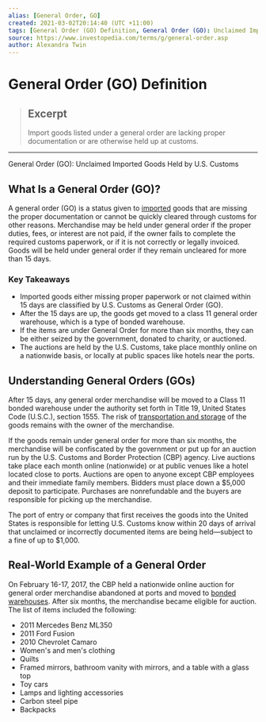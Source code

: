 ```yaml
---
alias: [General Order, GO]
created: 2021-03-02T20:14:40 (UTC +11:00)
tags: [General Order (GO) Definition, General Order (GO): Unclaimed Imported Goods Held by U.S. Customs]
source: https://www.investopedia.com/terms/g/general-order.asp
author: Alexandra Twin
---
```


# General Order (GO) Definition

> ## Excerpt
> Import goods listed under a general order are lacking proper documentation or are otherwise held up at customs.

---

General Order (GO): Unclaimed Imported Goods Held by U.S. Customs
## What Is a General Order (GO)?

A general order (GO) is a status given to [imported](https://www.investopedia.com/terms/i/import.asp) goods that are missing the proper documentation or cannot be quickly cleared through customs for other reasons. Merchandise may be held under general order if the proper duties, fees, or interest are not paid, if the owner fails to complete the required customs paperwork, or if it is not correctly or legally invoiced. Goods will be held under general order if they remain uncleared for more than 15 days.

### Key Takeaways

-   Imported goods either missing proper paperwork or not claimed within 15 days are classified by U.S. Customs as General Order (GO).
-   After the 15 days are up, the goods get moved to a class 11 general order warehouse, which is a type of bonded warehouse.
-   If the items are under General Order for more than six months, they can be either seized by the government, donated to charity, or auctioned.
-   The auctions are held by the U.S. Customs, take place monthly online on a nationwide basis, or locally at public spaces like hotels near the ports.

## Understanding General Orders (GOs)

After 15 days, any general order merchandise will be moved to a Class 11 bonded warehouse under the authority set forth in Title 19, United States Code (U.S.C.), section 1555. The risk of [transportation and storage](https://www.investopedia.com/articles/investing/072115/why-these-industries-are-prone-corruption.asp) of the goods remains with the owner of the merchandise.

If the goods remain under general order for more than six months, the merchandise will be confiscated by the government or put up for an auction run by the U.S. Customs and Border Protection (CBP) agency. Live auctions take place each month online (nationwide) or at public venues like a hotel located close to ports. Auctions are open to anyone except CBP employees and their immediate family members. Bidders must place down a $5,000 deposit to participate. Purchases are nonrefundable and the buyers are responsible for picking up the merchandise.

The port of entry or company that first receives the goods into the United States is responsible for letting U.S. Customs know within 20 days of arrival that unclaimed or incorrectly documented items are being held—subject to a fine of up to $1,000.

## Real-World Example of a General Order

On February 16-17, 2017, the CBP held a nationwide online auction for general order merchandise abandoned at ports and moved to [bonded warehouses](https://www.investopedia.com/terms/w/warehouse-bond.asp). After six months, the merchandise became eligible for auction. The list of items included the following:

-   2011 Mercedes Benz ML350
-   2011 Ford Fusion
-   2010 Chevrolet Camaro
-   Women's and men's clothing
-   Quilts
-   Framed mirrors, bathroom vanity with mirrors, and a table with a glass top
-   Toy cars
-   Lamps and lighting accessories
-   Carbon steel pipe
-   Backpacks
